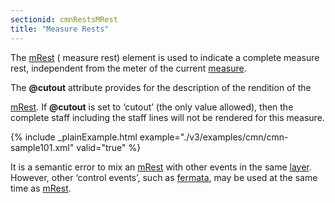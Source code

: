```yaml
---
sectionid: cmnRestsMRest
title: "Measure Rests"
---
```




The <a class="link_odd_elementSpec" href="/v3/elements/mRest">mRest</a> (
<span class="expan">measure rest</span>) element is used to
indicate a complete measure rest, independent from the meter of the current 
<a class="link_odd_elementSpec" href="/v3/elements/measure">measure</a>.

The **@cutout** attribute provides for the description of the rendition of the

<a class="link_odd_elementSpec" href="/v3/elements/mRest">mRest</a>. If **@cutout** is set to
‘cutout’ (the only value allowed), then the complete staff
including the staff lines will not be rendered for this measure.


{% include _plainExample.html example="./v3/examples/cmn/cmn-sample101.xml" valid="true" %}


It is a semantic error to mix an 
<a class="link_odd_elementSpec" href="/v3/elements/mRest">mRest</a> with other events in the
same 
<a class="link_odd_elementSpec" href="/v3/elements/layer">layer</a>. However, other ‘control events’,
such as 
<a class="link_odd_elementSpec" href="/v3/elements/fermata">fermata</a>, may be used at the same time as 
<a class="link_odd_elementSpec" href="/v3/elements/mRest">mRest</a>.


